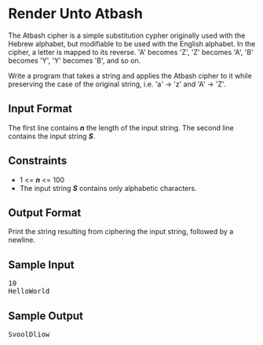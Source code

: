 # Render Unto Atbash

The Atbash cipher is a simple substitution cypher originally used with the Hebrew alphabet, but modifiable to be used with the English alphabet. In the cipher, a letter is mapped to its reverse. 'A' becomes 'Z', 'Z' becomes 'A', 'B' becomes 'Y', 'Y' becomes 'B', and so on.

Write a program that takes a string and applies the Atbash cipher to it while preserving the case of the original string, i.e. 'a' -> 'z' and 'A' -> 'Z'.

## Input Format

The first line contains __*n*__ the length of the input string.
The second line contains the input string __*S*__.

## Constraints 

- 1 <= __*n*__ <= 100
- The input string __*S*__ contains only alphabetic characters.

## Output Format

Print the string resulting from ciphering the input string, followed by a newline.

## Sample Input
<pre>
10
HelloWorld
</pre>

## Sample Output
<pre>
SvoolDliow
</pre>
